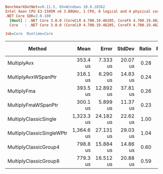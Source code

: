 ``` ini

BenchmarkDotNet=v0.11.5, OS=Windows 10.0.18362
Intel Xeon CPU E3-1505M v6 3.00GHz, 1 CPU, 8 logical and 4 physical cores
.NET Core SDK=3.0.100
  [Host] : .NET Core 3.0.0 (CoreCLR 4.700.19.46205, CoreFX 4.700.19.46214), 64bit RyuJIT
  Core   : .NET Core 3.0.0 (CoreCLR 4.700.19.46205, CoreFX 4.700.19.46214), 64bit RyuJIT

Job=Core  Runtime=Core  

```
|                    Method |       Mean |     Error |   StdDev | Ratio | RatioSD | Rank | Gen 0 | Gen 1 | Gen 2 | Allocated |
|-------------------------- |-----------:|----------:|---------:|------:|--------:|-----:|------:|------:|------:|----------:|
|               MultiplyAvx |   353.4 us |  7.333 us | 20.07 us |  0.28 |    0.02 |    3 |     - |     - |     - |         - |
|       MultiplyAvxWSpanPtr |   316.1 us |  6.290 us | 14.83 us |  0.24 |    0.01 |    2 |     - |     - |     - |         - |
|               MultiplyFma |   393.5 us | 12.892 us | 37.81 us |  0.26 |    0.01 |    4 |     - |     - |     - |         - |
|       MultiplyFmaWSpanPtr |   300.1 us |  5.899 us | 11.37 us |  0.23 |    0.01 |    1 |     - |     - |     - |         - |
|     MultiplyClassicSingle | 1,323.3 us | 24.182 us | 22.62 us |  1.00 |    0.00 |    7 |     - |     - |     - |         - |
| MultiplyClassicSingleWPtr | 1,364.6 us | 27.131 us | 29.03 us |  1.04 |    0.03 |    8 |     - |     - |     - |         - |
|     MultiplyClassicGroup4 |   798.8 us | 15.884 us | 14.86 us |  0.60 |    0.01 |    6 |     - |     - |     - |         - |
|     MultiplyClassicGroup8 |   779.3 us | 16.512 us | 20.88 us |  0.59 |    0.02 |    5 |     - |     - |     - |         - |

